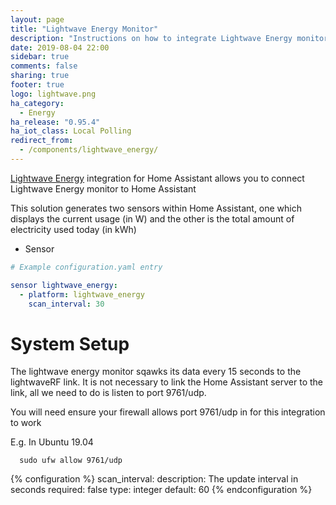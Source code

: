 ```yaml
---
layout: page
title: "Lightwave Energy Monitor"
description: "Instructions on how to integrate Lightwave Energy monitor with Home Assistant"
date: 2019-08-04 22:00
sidebar: true
comments: false
sharing: true
footer: true
logo: lightwave.png
ha_category:
  - Energy
ha_release: "0.95.4"
ha_iot_class: Local Polling
redirect_from:
  - /components/lightwave_energy/
---
```


[Lightwave Energy](https://lightwaverf.com/products/jsjslw600-lightwaverf-electricity-monitor-and-energy-monitor) integration for Home Assistant allows you to connect Lightwave Energy monitor to Home Assistant

This solution generates two sensors within Home Assistant, one which displays the current usage (in W) and the other is the total amount of electricity used today (in kWh)

- Sensor

```yaml
# Example configuration.yaml entry

sensor lightwave_energy:
  - platform: lightwave_energy
    scan_interval: 30
```

# System Setup
The lightwave energy monitor sqawks its data every 15 seconds to the lightwaveRF link. It is not necessary to link the Home Assistant server to the link, all we need to do is listen to port 9761/udp. 

You will need ensure your firewall allows port 9761/udp in for this integration to work


E.g. In Ubuntu 19.04
```
  sudo ufw allow 9761/udp
```

{% configuration %}
  scan_interval:
    description: The update interval in seconds
    required: false
    type: integer
    default: 60
{% endconfiguration %}
